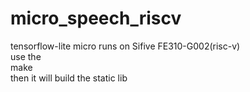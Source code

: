 # micro_speech_riscv

tensorflow-lite micro runs on Sifive FE310-G002(risc-v)  
use the  
  make  
then it will build the static lib 



